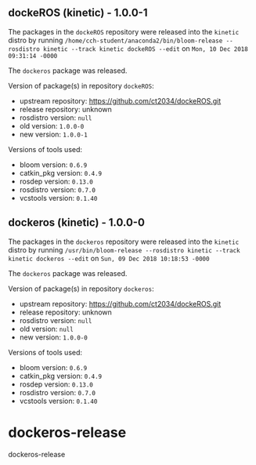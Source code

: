 ## dockeROS (kinetic) - 1.0.0-1

The packages in the `dockeROS` repository were released into the `kinetic` distro by running `/home/cch-student/anaconda2/bin/bloom-release --rosdistro kinetic --track kinetic dockeROS --edit` on `Mon, 10 Dec 2018 09:31:14 -0000`

The `dockeros` package was released.

Version of package(s) in repository `dockeROS`:

- upstream repository: https://github.com/ct2034/dockeROS.git
- release repository: unknown
- rosdistro version: `null`
- old version: `1.0.0-0`
- new version: `1.0.0-1`

Versions of tools used:

- bloom version: `0.6.9`
- catkin_pkg version: `0.4.9`
- rosdep version: `0.13.0`
- rosdistro version: `0.7.0`
- vcstools version: `0.1.40`


## dockeros (kinetic) - 1.0.0-0

The packages in the `dockeros` repository were released into the `kinetic` distro by running `/usr/bin/bloom-release --rosdistro kinetic --track kinetic dockeros --edit` on `Sun, 09 Dec 2018 10:18:53 -0000`

The `dockeros` package was released.

Version of package(s) in repository `dockeros`:

- upstream repository: https://github.com/ct2034/dockeROS.git
- release repository: unknown
- rosdistro version: `null`
- old version: `null`
- new version: `1.0.0-0`

Versions of tools used:

- bloom version: `0.6.9`
- catkin_pkg version: `0.4.9`
- rosdep version: `0.13.0`
- rosdistro version: `0.7.0`
- vcstools version: `0.1.40`


# dockeros-release
dockeros-release

